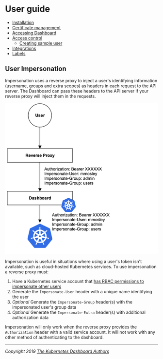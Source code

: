 # User guide

* [Installation](installation.md)
* [Certificate management](certificate-management.md)
* [Accessing Dashboard](accessing-dashboard/README.md)
* [Access control](access-control/README.md)
  * [Creating sample user](access-control/creating-sample-user.md)
* [Integrations](integrations.md)
* [Labels](labels.md)

## User Impersonation

Impersonation uses a reverse proxy to inject a user's identifying information (username, groups and extra scopes) as headers in each request to the API server. The Dashboard can pass these headers to the API server if your reverse proxy will inject them in the requests.

![Impersonation Architecture](images/dashboard-impersonation.png "Impersonation Architecture")

Impersonation is useful in situations where using a user's token isn't available, such as cloud-hosted Kubernetes services.  To use impersonation a reverse proxy must:

1. Have a Kubernetes service account that [has RBAC permissions to impersonate other users](https://kubernetes.io/docs/reference/access-authn-authz/authentication/#user-impersonation)
2. Generate the `Impersonate-User` header with a unique name identifying the user
3. *Optional* Generate the `Impersonate-Group` header(s) with the impersonated user's group data
4. *Optional* Generate the `Impersonate-Extra` header(s) with additional authorization data

Impersonation will only work when the reverse proxy provides the `Authorization` header with a valid service account.  It will not work with any other method of authenticating to the dashboard.


----
_Copyright 2019 [The Kubernetes Dashboard Authors](https://github.com/ogsyoo/dashboard/graphs/contributors)_

